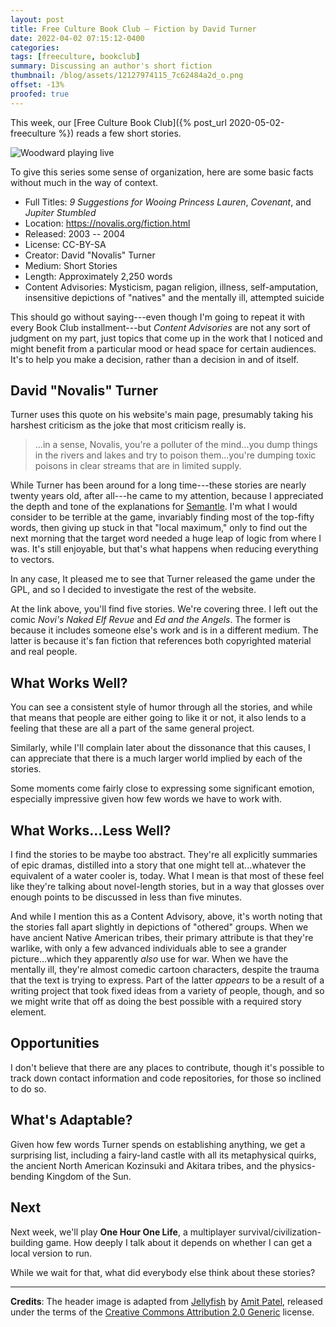 ```yaml
---
layout: post
title: Free Culture Book Club — Fiction by David Turner
date: 2022-04-02 07:15:12-0400
categories:
tags: [freeculture, bookclub]
summary: Discussing an author's short fiction
thumbnail: /blog/assets/12127974115_7c62484a2d_o.png
offset: -13%
proofed: true
---
```


This week, our [Free Culture Book Club]({% post_url 2020-05-02-freeculture %}) reads a few short stories.

![Woodward playing live](/blog/assets/12127974115_7c62484a2d_o.png "Not what I expected him to look like...")

To give this series some sense of organization, here are some basic facts without much in the way of context.

 * Full Titles:  *9 Suggestions for Wooing Princess Lauren*, *Covenant*, and *Jupiter Stumbled*
 * Location:  <https://novalis.org/fiction.html>
 * Released:  2003 -- 2004
 * License:  CC-BY-SA
 * Creator:  David "Novalis" Turner
 * Medium:  Short Stories
 * Length:  Approximately 2,250 words
 * Content Advisories:  Mysticism, pagan religion, illness, self-amputation, insensitive depictions of "natives" and the mentally ill, attempted suicide

This should go without saying---even though I'm going to repeat it with every Book Club installment---but *Content Advisories* are not any sort of judgment on my part, just topics that come up in the work that I noticed and might benefit from a particular mood or head space for certain audiences.  It's to help you make a decision, rather than a decision in and of itself.

## David "Novalis" Turner

Turner uses this quote on his website's main page, presumably taking his harshest criticism as the joke that most criticism really is.

 > ...in a sense, Novalis, you're a polluter of the mind...you dump things in the rivers and lakes and try to poison them...you're dumping toxic poisons in clear streams that are in limited supply.

While Turner has been around for a long time---these stories are nearly twenty years old, after all---he came to my attention, because I appreciated the depth and tone of the explanations for [Semantle](https://semantle.novalis.org/).  I'm what I would consider to be terrible at the game, invariably finding most of the top-fifty words, then giving up stuck in that "local maximum," only to find out the next morning that the target word needed a huge leap of logic from where I was.  It's still enjoyable, but that's what happens when reducing everything to vectors.

In any case, It pleased me to see that Turner released the game under the GPL, and so I decided to investigate the rest of the website.

At the link above, you'll find five stories.  We're covering three.  I left out the comic *Novi's Naked Elf Revue* and *Ed and the Angels*.  The former is because it includes someone else's work and is in a different medium.  The latter is because it's fan fiction that references both copyrighted material and real people.

## What Works Well?

You can see a consistent style of humor through all the stories, and while that means that people are either going to like it or not, it also lends to a feeling that these are all a part of the same general project.

Similarly, while I'll complain later about the dissonance that this causes, I can appreciate that there is a much larger world implied by each of the stories.

Some moments come fairly close to expressing some significant emotion, especially impressive given how few words we have to work with.

## What Works...Less Well?

I find the stories to be maybe too abstract.  They're all explicitly summaries of epic dramas, distilled into a story that one might tell at...whatever the equivalent of a water cooler is, today.  What I mean is that most of these feel like they're talking about novel-length stories, but in a way that glosses over enough points to be discussed in less than five minutes.

And while I mention this as a Content Advisory, above, it's worth noting that the stories fall apart slightly in depictions of "othered" groups.  When we have ancient Native American tribes, their primary attribute is that they're warlike, with only a few advanced individuals able to see a grander picture...which they apparently *also* use for war.  When we have the mentally ill, they're almost comedic cartoon characters, despite the trauma that the text is trying to express.  Part of the latter *appears* to be a result of a writing project that took fixed ideas from a variety of people, though, and so we might write that off as doing the best possible with a required story element.

## Opportunities

I don't believe that there are any places to contribute, though it's possible to track down contact information and code repositories, for those so inclined to do so.

## What's Adaptable?

Given how few words Turner spends on establishing anything, we get a surprising list, including a fairy-land castle with all its metaphysical quirks, the ancient North American Kozinsuki and Akitara tribes, and the physics-bending Kingdom of the Sun.

## Next

Next week, we'll play **One Hour One Life**, a multiplayer survival/civilization-building game.  How deeply I talk about it depends on whether I can get a local version to run.

While we wait for that, what did everybody else think about these stories?

* * *

**Credits**:  The header image is adapted from [Jellyfish](https://www.flickr.com/photos/74542540@N00/12127974115) by [Amit Patel](https://www.flickr.com/photos/amitp/), released under the terms of the [Creative Commons Attribution 2.0 Generic](https://creativecommons.org/licenses/by/2.0/) license.
